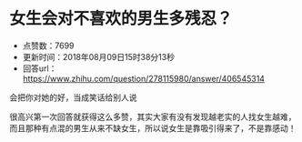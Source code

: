 # 女生会对不喜欢的男生多残忍？
- 点赞数：7699
- 更新时间：2018年08月09日15时38分13秒
- 回答url：https://www.zhihu.com/question/278115980/answer/406545314
<body>
 <p data-pid="FR7V3Ppx">会把你对她的好，当成笑话给别人说</p>
 <p data-pid="aBpOMjLM">很高兴第一次回答就获得这么多赞，其实大家有没有发现越老实的人找女生越难，而且那种有点混的男生从来不缺女生，所以说女生是靠吸引得来了，不是靠感动！</p>
</body>